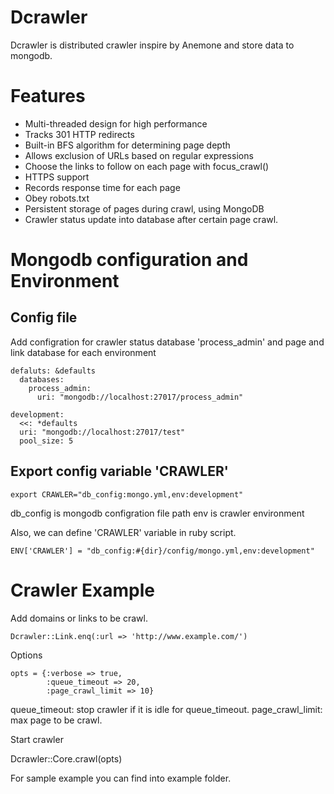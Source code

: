 Dcrawler
========

Dcrawler is distributed crawler inspire by Anemone and store data to mongodb.

Features
========

* Multi-threaded design for high performance
* Tracks 301 HTTP redirects
* Built-in BFS algorithm for determining page depth
* Allows exclusion of URLs based on regular expressions
* Choose the links to follow on each page with focus_crawl()
* HTTPS support
* Records response time for each page
* Obey robots.txt
* Persistent storage of pages during crawl, using MongoDB
* Crawler status update into database after certain page crawl.

Mongodb configuration and Environment
=====================================

Config file
-----------
  Add configration for crawler status database 'process_admin' and page and link database
  for each environment

    defaluts: &defaults
      databases:
        process_admin:
          uri: "mongodb://localhost:27017/process_admin"

    development:
      <<: *defaults
      uri: "mongodb://localhost:27017/test"
      pool_size: 5

Export config variable 'CRAWLER'
--------------------------------

    export CRAWLER="db_config:mongo.yml,env:development"

db_config is mongodb configration file path
env is crawler environment

Also, we can define 'CRAWLER' variable in ruby script.

    ENV['CRAWLER'] = "db_config:#{dir}/config/mongo.yml,env:development"


Crawler Example
===============

Add domains or links to be crawl.

    Dcrawler::Link.enq(:url => 'http://www.example.com/')

Options
    
    opts = {:verbose => true, 
            :queue_timeout => 20, 
            :page_crawl_limit => 10}
       
queue_timeout: stop crawler if it is idle for queue_timeout.
page_crawl_limit: max page to be crawl.

Start crawler

  Dcrawler::Core.crawl(opts)

For sample example you can find into example folder.

